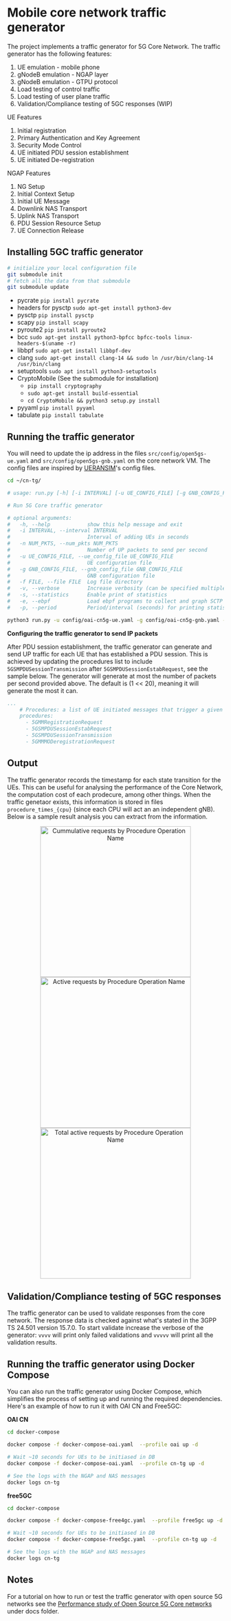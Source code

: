 # Mobile core network traffic generator

The project implements a traffic generator for 5G Core Network. The traffic generator has the following features:
1. UE emulation - mobile phone
2. gNodeB emulation - NGAP layer
3. gNodeB emulation - GTPU protocol
4. Load testing of control traffic
5. Load testing of user plane traffic
6. Validation/Compliance testing of 5GC responses (WIP)

UE Features
1. Initial registration
2. Primary Authentication and Key Agreement
2. Security Mode Control
3. UE initiated PDU session establishment
3. UE initiated De-registration

NGAP Features
1. NG Setup
2. Initial Context Setup
3. Initial UE Message
4. Downlink NAS Transport
5. Uplink NAS Transport
6. PDU Session Resource Setup
7. UE Connection Release

## Installing 5GC traffic generator

```bash
# initialize your local configuration file
git submodule init
# fetch all the data from that submodule
git submodule update
```

- pycrate `pip install pycrate`
- headers for pysctp `sudo apt-get install python3-dev`
- pysctp `pip install pysctp`
- scapy `pip install scapy`
- pyroute2 `pip install pyroute2`
- bcc `sudo apt-get install python3-bpfcc bpfcc-tools linux-headers-$(uname -r)`
- libbpf `sudo apt-get install libbpf-dev`
- clang `sudo apt-get install clang-14 && sudo ln /usr/bin/clang-14 /usr/bin/clang`
- setuptools `sudo apt install python3-setuptools`
- CryptoMobile (See the submodule for installation)
    - `pip install cryptography`
    - `sudo apt-get install build-essential`
    - `cd CryptoMobile && python3 setup.py install`
- pyyaml `pip install pyyaml`
- tabulate `pip install tabulate`

## Running the traffic generator

You will need to update the ip address in the files `src/config/open5gs-ue.yaml` and  `src/config/open5gs-gnb.yaml` on the core network VM. The config files are inspired by [UERANSIM](https://github.com/aligungr/UERANSIM)'s config files.

```bash
cd ~/cn-tg/

# usage: run.py [-h] [-i INTERVAL] [-u UE_CONFIG_FILE] [-g GNB_CONFIG_FILE] [-f FILE] [-v]

# Run 5G Core traffic generator

# optional arguments:
#   -h, --help            show this help message and exit
#   -i INTERVAL, --interval INTERVAL
#                         Interval of adding UEs in seconds
#   -n NUM_PKTS, --num_pkts NUM_PKTS
#                         Number of UP packets to send per second
#   -u UE_CONFIG_FILE, --ue_config_file UE_CONFIG_FILE
#                         UE configuration file
#   -g GNB_CONFIG_FILE, --gnb_config_file GNB_CONFIG_FILE
#                         GNB configuration file
#   -f FILE, --file FILE  Log file directory
#   -v, --verbose         Increase verbosity (can be specified multiple times)
#   -s, --statistics      Enable print of statistics
#   -e, --ebpf            Load ebpf programs to collect and graph SCTP stats
#   -p, --period          Period/interval (seconds) for printing statistics

python3 run.py -u config/oai-cn5g-ue.yaml -g config/oai-cn5g-gnb.yaml -vvv
```

**Configuring the traffic generator to send IP packets**

After PDU session establishment, the traffic generator can generate and send UP traffic for each UE that has established a PDU session. This is achieved by updating the procedures list to include `5GSMPDUSessionTransmission` after `5GSMPDUSessionEstabRequest`, see the sample below. The generator will generate at most the number of packets per second provided above. The default is (1 << 20), meaning it will generate the most it can.

```yaml
...
    # Procedures: a list of UE initiated messages that trigger a given procedure
    procedures:
      - 5GMMRegistrationRequest
      - 5GSMPDUSessionEstabRequest
      - 5GSMPDUSessionTransmission
      - 5GMMMODeregistrationRequest
```

## Output

The traffic generator records the timestamp for each state transition for the UEs. This can be useful for analysing the performance of the Core Network, the computation cost of each prodecure, among other things. When the traffic genetaor exists, this information is stored in files `procedure_times_{cpu}` (since each CPU will act an an independent gNB). Below is a sample result analysis you can extract from the information.

<p align="center">
  <img src="docs/results/cummulative_requests_by_name.png" width="350" alt="Cummulative requests by Procedure Operation Name">
  <img src="docs/results/active_requests_by_name.png" width="350" alt="Active requests by Procedure Operation Name">
  <img src="docs/results/total_active_requests.png" width="350" alt="Total active requests by Procedure Operation Name">
</p>

## Validation/Compliance testing of 5GC responses

The traffic generator can be used to validate responses from the core network. The response data is checked against what's stated in the 3GPP TS 24.501 version 15.7.0. To start validate increase the verbose of the generator: `vvvv` will print only failed validations and `vvvvv` will print all the validation results.

## Running the traffic generator using Docker Compose

You can also run the traffic generator using Docker Compose, which simplifies the process of setting up and running the required dependencies. Here's an example of how to run it with OAI CN and Free5GC:

**OAI CN**

```bash
cd docker-compose

docker compose -f docker-compose-oai.yaml  --profile oai up -d

# Wait ~10 seconds for UEs to be initiased in DB
docker compose -f docker-compose-oai.yaml  --profile cn-tg up -d

# See the logs with the NGAP and NAS messages
docker logs cn-tg
```

**free5GC**

```bash
cd docker-compose

docker compose -f docker-compose-free4gc.yaml  --profile free5gc up -d

# Wait ~10 seconds for UEs to be initiased in DB
docker compose -f docker-compose-free5gc.yaml  --profile cn-tg up -d

# See the logs with the NGAP and NAS messages
docker logs cn-tg
```
## Notes

For a tutorial on how to run or test the traffic generator with open source 5G networks see the [Performance study of Open Source 5G Core networks](docs/PERFORMANCE_STUDY_OF_5G_CORES.md) under docs folder.